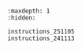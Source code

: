 ```{include} README.md
```


```{toctree}
:maxdepth: 1
:hidden:

instructions_251105
instructions_241113


```
